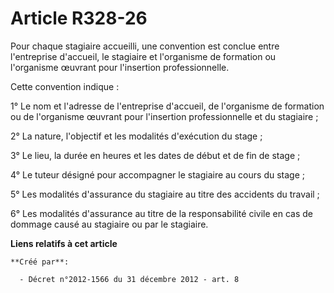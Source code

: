 # Article R328-26

Pour chaque stagiaire accueilli, une convention est conclue entre l'entreprise d'accueil, le stagiaire et l'organisme de
formation ou l'organisme œuvrant pour l'insertion professionnelle. 

Cette convention indique : 

1° Le nom et l'adresse de l'entreprise d'accueil, de l'organisme de formation ou de l'organisme œuvrant pour l'insertion
professionnelle et du stagiaire ; 

2° La nature, l'objectif et les modalités d'exécution du stage ; 

3° Le lieu, la durée en heures et les dates de début et de fin de stage ; 

4° Le tuteur désigné pour accompagner le stagiaire au cours du stage ; 

5° Les modalités d'assurance du stagiaire au titre des accidents du travail ; 

6° Les modalités d'assurance au titre de la responsabilité civile en cas de dommage causé au stagiaire ou par le stagiaire.

**Liens relatifs à cet article**

	**Créé par**:

	  - Décret n°2012-1566 du 31 décembre 2012 - art. 8
